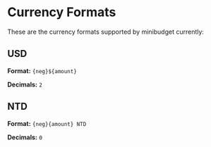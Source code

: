 # Currency Formats

These are the currency formats supported by minibudget currently:

## USD

**Format:** `{neg}${amount}`

**Decimals:** `2`

## NTD

**Format:** `{neg}{amount} NTD`

**Decimals:** `0`
